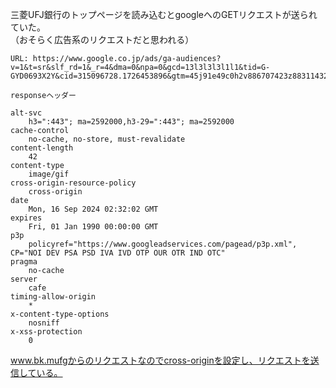 三菱UFJ銀行のトップページを読み込むとgoogleへのGETリクエストが送られていた。  
（おそらく広告系のリクエストだと思われる）

```
URL: https://www.google.co.jp/ads/ga-audiences?v=1&t=sr&slf_rd=1&_r=4&dma=0&npa=0&gcd=13l3l3l3l1l1&tid=G-GYD0693X2Y&cid=315096728.1726453896&gtm=45j91e49c0h2v886707423z8831143272z9898785955za200zb831143272&tag_exp=0&aip=1&z=781440147

responseヘッダー

alt-svc
	h3=":443"; ma=2592000,h3-29=":443"; ma=2592000
cache-control
	no-cache, no-store, must-revalidate
content-length
	42
content-type
	image/gif
cross-origin-resource-policy
	cross-origin
date
	Mon, 16 Sep 2024 02:32:02 GMT
expires
	Fri, 01 Jan 1990 00:00:00 GMT
p3p
	policyref="https://www.googleadservices.com/pagead/p3p.xml", CP="NOI DEV PSA PSD IVA IVD OTP OUR OTR IND OTC"
pragma
	no-cache
server
	cafe
timing-allow-origin
	*
x-content-type-options
	nosniff
x-xss-protection
	0
```

www.bk.mufgからのリクエストなのでcross-originを設定し、リクエストを送信している。
